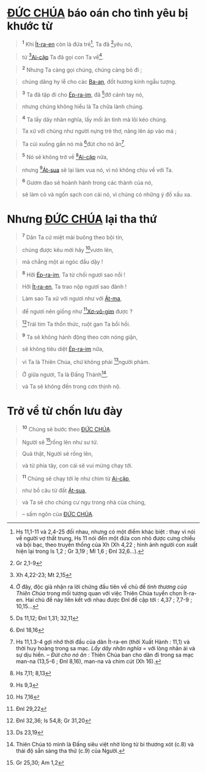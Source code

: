 # [ĐỨC CHÚA]() báo oán cho tình yêu bị khước từ

> <sup><b>1</b></sup> Khi [Ít-ra-en]() còn là đứa trẻ[^1-c66609b0-1770-4cc8-89b9-9c2a70736e2c], Ta đã [^1@-c66609b0-1770-4cc8-89b9-9c2a70736e2c]yêu nó,
>


> từ [^2@-c66609b0-1770-4cc8-89b9-9c2a70736e2c][Ai-cập]() Ta đã gọi con Ta về[^2-c66609b0-1770-4cc8-89b9-9c2a70736e2c].
>


> <sup><b>2</b></sup> Nhưng Ta càng gọi chúng, chúng càng bỏ đi ;
>


> chúng dâng hy lễ cho các [Ba-an](), đốt hương kính ngẫu tượng.
>


> <sup><b>3</b></sup> Ta đã tập đi cho [Ép-ra-im](), đã [^3@-c66609b0-1770-4cc8-89b9-9c2a70736e2c]đỡ cánh tay nó,
>


> nhưng chúng không hiểu là Ta chữa lành chúng.
>


> <sup><b>4</b></sup> Ta lấy dây nhân nghĩa, lấy mối ân tình mà lôi kéo chúng.
>


> Ta xử với chúng như người nựng trẻ thơ, nâng lên áp vào má ;
>


> Ta cúi xuống gần nó mà [^4@-c66609b0-1770-4cc8-89b9-9c2a70736e2c]đút cho nó ăn[^3-c66609b0-1770-4cc8-89b9-9c2a70736e2c].
>


> <sup><b>5</b></sup> Nó sẽ không trở về [^5@-c66609b0-1770-4cc8-89b9-9c2a70736e2c][Ai-cập]() nữa,
>


> nhưng [^6@-c66609b0-1770-4cc8-89b9-9c2a70736e2c][Át-sua]() sẽ lại làm vua nó, vì nó không chịu về với Ta.
>


> <sup><b>6</b></sup> Gươm đao sẽ hoành hành trong các thành của nó,
>


> sẽ làm cỏ và ngốn sạch con cái nó, vì chúng có những ý đồ xấu xa.
>


# Nhưng [ĐỨC CHÚA]() lại tha thứ

> <sup><b>7</b></sup> Dân Ta cứ miệt mài buông theo bội tín,
>


> chúng được kêu mời hãy [^7@-c66609b0-1770-4cc8-89b9-9c2a70736e2c]vươn lên,
>


> mà chẳng một ai ngóc đầu dậy !
>


> <sup><b>8</b></sup> Hỡi [Ép-ra-im](), Ta từ chối ngươi sao nổi !
>


> Hỡi [Ít-ra-en](), Ta trao nộp ngươi sao đành !
>


> Làm sao Ta xử với ngươi như với [Át-ma](),
>


> để ngươi nên giống như [^8@-c66609b0-1770-4cc8-89b9-9c2a70736e2c][Xơ-vô-gim]() được ?
>


> [^9@-c66609b0-1770-4cc8-89b9-9c2a70736e2c]Trái tim Ta thổn thức, ruột gan Ta bồi hồi.
>


> <sup><b>9</b></sup> Ta sẽ không hành động theo cơn nóng giận,
>


> sẽ không tiêu diệt [Ép-ra-im]() nữa,
>


> vì Ta là Thiên Chúa, chứ không phải [^10@-c66609b0-1770-4cc8-89b9-9c2a70736e2c]người phàm.
>


> Ở giữa ngươi, Ta là Đấng Thánh[^4-c66609b0-1770-4cc8-89b9-9c2a70736e2c],
>


> và Ta sẽ không đến trong cơn thịnh nộ.
>


# Trở về từ chốn lưu đày

> <sup><b>10</b></sup> Chúng sẽ bước theo [ĐỨC CHÚA]().
>


> Người sẽ [^11@-c66609b0-1770-4cc8-89b9-9c2a70736e2c]rống lên như sư tử.
>


> Quả thật, Người sẽ rống lên,
>


> và từ phía tây, con cái sẽ vui mừng chạy tới.
>


> <sup><b>11</b></sup> Chúng sẽ chạy tới lẹ như chim từ [Ai-cập](),
>


> như bồ câu từ đất [Át-sua](),
>


> và Ta sẽ cho chúng cư ngụ trong nhà của chúng,
>


> – sấm ngôn của [ĐỨC CHÚA]().
>

[^1-c66609b0-1770-4cc8-89b9-9c2a70736e2c]: Hs 11,1-11 và 2,4-25 đối nhau, nhưng có một điểm khác biệt : thay vì nói về người vợ thất trung, Hs 11 nói đến một đứa con nhỏ được cưng chiều và bội bạc, theo truyền thống của Xh (Xh 4,22 ; hình ảnh người con xuất hiện lại trong Is 1,2 ; Gr 3,19 ; Ml 1,6 ; Đnl 32,6...).
[^2-c66609b0-1770-4cc8-89b9-9c2a70736e2c]: Ở đây, độc giả nhận ra lời chứng đầu tiên về chủ đề *tình thương của Thiên Chúa* trong mối tương quan với việc Thiên Chúa tuyển chọn Ít-ra-en. Hai chủ đề này liên kết với nhau được Đnl đề cập tới : 4,37 ; 7,7-9 ; 10,15...
[^3-c66609b0-1770-4cc8-89b9-9c2a70736e2c]: Hs 11,1.3-4 gợi nhớ thời đầu của dân Ít-ra-en (thời Xuất Hành : 11,1) và thời huy hoàng trong sa mạc. *Lấy dây nhân nghĩa* = với lòng nhân ái và sự dịu hiền. – *Đút cho nó ăn* : Thiên Chúa ban cho dân đi trong sa mạc man-na (13,5-6 ; Đnl 8,16), man-na và chim cút (Xh 16).
[^4-c66609b0-1770-4cc8-89b9-9c2a70736e2c]: Thiên Chúa tỏ mình là Đấng siêu việt nhờ lòng từ bi thương xót (c.8) và thái độ sẵn sàng tha thứ (c.9) của Người.
[^1@-c66609b0-1770-4cc8-89b9-9c2a70736e2c]: Gr 2,1-9
[^2@-c66609b0-1770-4cc8-89b9-9c2a70736e2c]: Xh 4,22-23; Mt 2,15
[^3@-c66609b0-1770-4cc8-89b9-9c2a70736e2c]: Ds 11,12; Đnl 1,31; 32,11
[^4@-c66609b0-1770-4cc8-89b9-9c2a70736e2c]: Đnl 18,16
[^5@-c66609b0-1770-4cc8-89b9-9c2a70736e2c]: Hs 7,11; 8,13
[^6@-c66609b0-1770-4cc8-89b9-9c2a70736e2c]: Hs 9,3
[^7@-c66609b0-1770-4cc8-89b9-9c2a70736e2c]: Hs 7,16
[^8@-c66609b0-1770-4cc8-89b9-9c2a70736e2c]: Đnl 29,22
[^9@-c66609b0-1770-4cc8-89b9-9c2a70736e2c]: Đnl 32,36; Is 54,8; Gr 31,20
[^10@-c66609b0-1770-4cc8-89b9-9c2a70736e2c]: Ds 23,19
[^11@-c66609b0-1770-4cc8-89b9-9c2a70736e2c]: Gr 25,30; Am 1,2